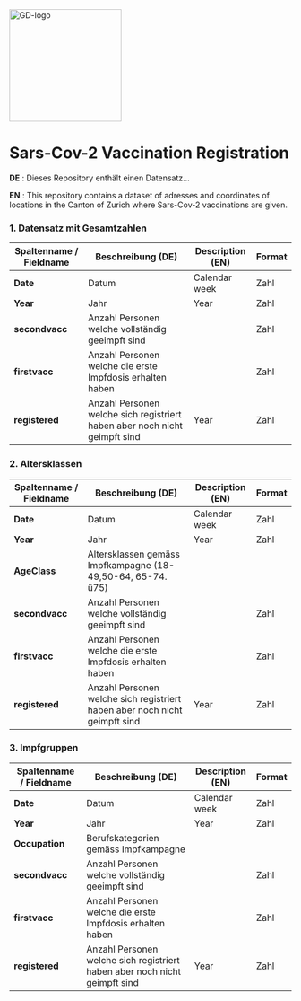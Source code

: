 
<img src="https://github.com/openZH/covid_19/blob/master/gd.png" alt="GD-logo" width="200"/>

# Sars-Cov-2 Vaccination Registration


__DE__ : Dieses Repository enthält einen Datensatz...

__EN__ : This repository contains a dataset of adresses and coordinates of locations in the Canton of Zurich where Sars-Cov-2 vaccinations are given. 



### 1. Datensatz mit Gesamtzahlen 

| Spaltenname / Fieldname      | Beschreibung (DE)                               | Description (EN)   | Format |
|---------------------|--------------------------------------------|------------|------|
| __Date__  | Datum | Calendar week |Zahl|
| __Year__  | Jahr | Year |Zahl|
| __secondvacc__  | Anzahl Personen welche vollständig geeimpft sind |  |Zahl|
| __firstvacc__  | Anzahl Personen welche die erste Impfdosis erhalten haben |  |Zahl|
| __registered__  | Anzahl Personen welche sich registriert haben aber noch nicht geimpft sind | Year |Zahl|


### 2. Altersklassen 

| Spaltenname / Fieldname      | Beschreibung (DE)                               | Description (EN)   | Format |
|---------------------|--------------------------------------------|------------|------|
| __Date__  | Datum| Calendar week |Zahl|
| __Year__  | Jahr | Year |Zahl|
| __AgeClass__  | Altersklassen gemäss Impfkampagne (18-49,50-64, 65-74. ü75) |  ||
| __secondvacc__  | Anzahl Personen welche vollständig geeimpft sind |  |Zahl|
| __firstvacc__  | Anzahl Personen welche die erste Impfdosis erhalten haben |  |Zahl|
| __registered__  | Anzahl Personen welche sich registriert haben aber noch nicht geimpft sind | Year |Zahl|

### 3. Impfgruppen

| Spaltenname / Fieldname      | Beschreibung (DE)                               | Description (EN)   | Format |
|---------------------|--------------------------------------------|------------|------|
| __Date__  | Datum| Calendar week |Zahl|
| __Year__  | Jahr | Year |Zahl|
| __Occupation__  | Berufskategorien gemäss Impfkampagne |  ||
| __secondvacc__  | Anzahl Personen welche vollständig geeimpft sind |  |Zahl|
| __firstvacc__  | Anzahl Personen welche die erste Impfdosis erhalten haben |  |Zahl|
| __registered__  | Anzahl Personen welche sich registriert haben aber noch nicht geimpft sind | Year |Zahl|



